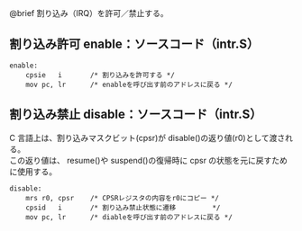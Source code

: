 @brief 割り込み（IRQ）を許可／禁止する。

## 割り込み許可 enable：ソースコード（intr.S）

```
enable:
	cpsie	i		/* 割り込みを許可する */
	mov	pc, lr		/* enableを呼び出す前のアドレスに戻る */
```

## 割り込み禁止 disable：ソースコード（intr.S）

C 言語上は、割り込みマスクビット(cpsr)が disable()の返り値(r0)として渡される。<br>
この返り値は、 resume()や suspend()の復帰時に cpsr の状態を元に戻すために使用する。

```
disable:
	mrs	r0, cpsr    /* CPSRレジスタの内容をr0にコピー */
	cpsid	i       /* 割り込み禁止状態に遷移         */
	mov	pc, lr		/* diableを呼び出す前のアドレスに戻る */
```
